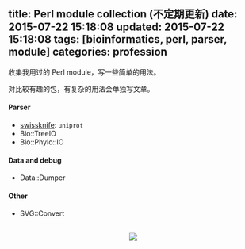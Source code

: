 title: Perl module collection (不定期更新)
date: 2015-07-22 15:18:08
updated: 2015-07-22 15:18:08
tags: [bioinformatics, perl, parser, module] 
categories: profession
---
收集我用过的 Perl module，写一些简单的用法。

对比较有趣的包，有复杂的用法会单独写文章。

#### Parser
- [swissknife](http://sourceforge.net/projects/swissknife/?source=navbar): `uniprot`
- Bio::TreeIO
- Bio::Phylo::IO

#### Data and debug
- Data::Dumper


#### Other 
- SVG::Convert


<br>
<div align=center>
<img src="http://daweih.github.io/images/wechat_small_black.jpg">
</div>